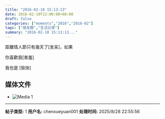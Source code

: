 ```yaml
---
title: "2016-02-10 15:13:13"
date: 2016-02-10T12:00:00+08:00
draft: false
categories: ["moments","2016","2016-02"]
tags: ["朋友圈","生活记录"]
summary: "2016-02-10 15:13:13..."
---
```


距離情人節只有幾天了[发呆]，如果
          
          
          
你喜歡我[害羞]
 
 
 
 
 
我也是 [愉快]

## 媒体文件

- ![Media 1](/Moments/photos/2016-02-10/201602101513130.jpg)

---

**帖子类型:** 1
**用户名:** chenxueyuan001
**处理时间:** 2025/8/28 22:55:56
